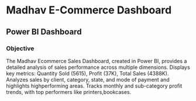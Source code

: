 # Madhav E-Commerce Dashboard
## Power BI Dashboard
### Objective
The Madhav Ecommerce Sales Dashboard, created in Power BI, provides a detailed analysis of sales performance across multiple dimensions.
Displays key metrics: Quantity Sold (5615), Profit (37K), Total Sales (4388K).
Analyzes sales by client, category, state, and mode of payment and highlights highperforming areas.
Tracks monthly and sub-category profit trends, with top performers like printers,bookcases.
